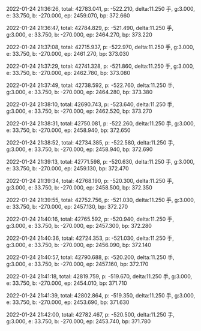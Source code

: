 2022-01-24 21:36:26, total: 42783.041, p: -522.210, delta:11.250 手, g:3.000, e: 33.750, b: -270.000, ep: 2459.070, bp: 372.660

2022-01-24 21:36:47, total: 42784.829, p: -521.490, delta:11.250 手, g:3.000, e: 33.750, b: -270.000, ep: 2464.270, bp: 373.220

2022-01-24 21:37:08, total: 42715.937, p: -522.970, delta:11.250 手, g:3.000, e: 33.750, b: -270.000, ep: 2461.270, bp: 373.030

2022-01-24 21:37:29, total: 42741.328, p: -521.860, delta:11.250 手, g:3.000, e: 33.750, b: -270.000, ep: 2462.780, bp: 373.080

2022-01-24 21:37:49, total: 42738.592, p: -522.760, delta:11.250 手, g:3.000, e: 33.750, b: -270.000, ep: 2464.280, bp: 373.380

2022-01-24 21:38:10, total: 42690.743, p: -523.640, delta:11.250 手, g:3.000, e: 33.750, b: -270.000, ep: 2462.520, bp: 373.270

2022-01-24 21:38:31, total: 42750.081, p: -522.260, delta:11.250 手, g:3.000, e: 33.750, b: -270.000, ep: 2458.940, bp: 372.650

2022-01-24 21:38:52, total: 42734.385, p: -522.580, delta:11.250 手, g:3.000, e: 33.750, b: -270.000, ep: 2458.940, bp: 372.690

2022-01-24 21:39:13, total: 42771.598, p: -520.630, delta:11.250 手, g:3.000, e: 33.750, b: -270.000, ep: 2459.130, bp: 372.470

2022-01-24 21:39:34, total: 42768.190, p: -520.300, delta:11.250 手, g:3.000, e: 33.750, b: -270.000, ep: 2458.500, bp: 372.350

2022-01-24 21:39:55, total: 42752.756, p: -521.030, delta:11.250 手, g:3.000, e: 33.750, b: -270.000, ep: 2457.130, bp: 372.270

2022-01-24 21:40:16, total: 42765.592, p: -520.940, delta:11.250 手, g:3.000, e: 33.750, b: -270.000, ep: 2457.300, bp: 372.280

2022-01-24 21:40:36, total: 42724.353, p: -521.030, delta:11.250 手, g:3.000, e: 33.750, b: -270.000, ep: 2456.090, bp: 372.140

2022-01-24 21:40:57, total: 42790.688, p: -520.200, delta:11.250 手, g:3.000, e: 33.750, b: -270.000, ep: 2457.160, bp: 372.170

2022-01-24 21:41:18, total: 42819.759, p: -519.670, delta:11.250 手, g:3.000, e: 33.750, b: -270.000, ep: 2454.010, bp: 371.710

2022-01-24 21:41:39, total: 42802.864, p: -519.350, delta:11.250 手, g:3.000, e: 33.750, b: -270.000, ep: 2453.690, bp: 371.630

2022-01-24 21:42:00, total: 42782.467, p: -520.500, delta:11.250 手, g:3.000, e: 33.750, b: -270.000, ep: 2453.740, bp: 371.780